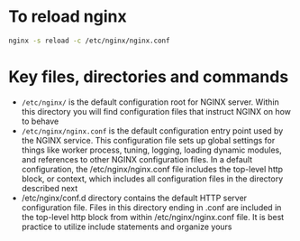 # To reload nginx

```bash
nginx -s reload -c /etc/nginx/nginx.conf
```

# Key files, directories and commands

- ```/etc/nginx/``` is the default configuration root for NGINX server. Within this directory you will find configuration files that instruct NGINX on how to behave
- ```/etc/nginx/nginx.conf``` is the default configuration entry point used by the NGINX service. This configuration file sets up global settings for things like worker process, tuning, logging, loading dynamic modules, and references to other NGINX configuration files. In a default configuration, the /etc/nginx/nginx.conf file includes the top-level http block, or context, which includes all configuration files in the directory described next
- /etc/nginx/conf.d directory contains the default HTTP server configuration file. Files in this directory ending in .conf are included in the top-level http block from within /etc/nginx/nginx.conf file. It is best practice to utilize include statements and organize yours